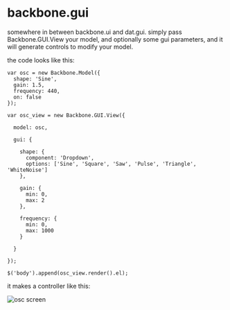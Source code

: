 backbone.gui
===

somewhere in between backbone.ui and dat.gui. simply pass Backbone.GUI.View your model, and optionally some gui parameters, and it will generate controls to modify your model.

the code looks like this:

```
var osc = new Backbone.Model({
  shape: 'Sine',
  gain: 1.5,
  frequency: 440,
  on: false
});

var osc_view = new Backbone.GUI.View({

  model: osc,

  gui: {

    shape: {
      component: 'Dropdown',
      options: ['Sine', 'Square', 'Saw', 'Pulse', 'Triangle', 'WhiteNoise']
    },

    gain: {
      min: 0,
      max: 2
    },

    frequency: {
      min: 0,
      max: 1000
    }

  }

});

$('body').append(osc_view.render().el);
```

it makes a controller like this:

![osc screen](https://github.com/catshirt/backbone.gui/wiki/osc-screen.png)